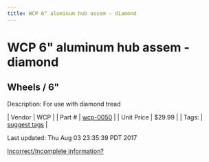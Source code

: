 ```yaml
---
title: WCP 6" aluminum hub assem - diamond
---
```


# WCP 6" aluminum hub assem - diamond
## Wheels / 6"
Description: 	For use with diamond tread 

| Vendor | WCP | 
| Part # | [wcp-0050](http://www.wcproducts.net/pneumatic-wheels) | 
| Unit Price | $29.99 | 
| Tags: | [suggest tags](https://docs.google.com/forms/d/e/1FAIpQLSeWyY8v3RgOty-MyWmh9U0iivNYN_molChYyS-0U-o-kOAv_g/viewform) | 

Last updated: Thu Aug 03 23:35:39 PDT 2017

 [Incorrect/Incomplete information?](https://docs.google.com/forms/d/e/1FAIpQLSeWyY8v3RgOty-MyWmh9U0iivNYN_molChYyS-0U-o-kOAv_g/viewform)